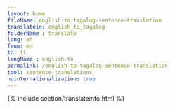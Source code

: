 ```yaml
---
layout: home
fileName: english-to-tagalog-sentence-translation
translatein: english_to_tagalog
folderName : translate
lang: en
from: en
to: tl
langName : english-to
permalink: /english-to-tagalog-sentence-translation
tool: sentence-translations
nointernationalization: true
---
```

{% include section/translateinto.html %}
